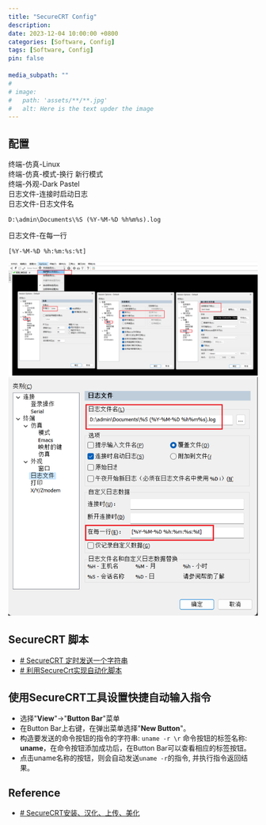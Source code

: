 ```yaml
---
title: "SecureCRT Config"
description: 
date: 2023-12-04 10:00:00 +0800
categories: [Software, Config]
tags: [Software, Config]
pin: false

media_subpath: ""
#
# image:
#   path: 'assets/**/**.jpg'
#   alt: Here is the text upder the image
---
```

## 配置  
终端-仿真-Linux   
终端-仿真-模式-换行 新行模式  
终端-外观-Dark Pastel  
日志文件-连接时启动日志  
日志文件-日志文件名  
```
D:\admin\Documents\%S (%Y-%M-%D %h%m%s).log
```
日志文件-在每一行
```
[%Y-%M-%D %h:%m:%s:%t]  
```
![输入图片说明](/imgs/software-secure-crt/2023-12-26/OvY63iFUgQg0uUOO.png)
![输入图片说明](/imgs/software-secure-crt/2023-12-26/go9l3pMzylHQo4jK.png)

## SecureCRT 脚本
- [# SecureCRT 定时发送一个字符串](https://blog.csdn.net/scanf_linux/article/details/109025307)
- [# 利用SecureCrt实现自动化脚本](https://blog.csdn.net/wanxuexiang/article/details/83445326)

##  使用SecureCRT工具设置快捷自动输入指令
- 选择"**View**"->"**Button Bar**"菜单
- 在Button Bar上右键，在弹出菜单选择"**New Button**"。
- 构造要发送的命令按钮的指令的字符串: `uname -r \r` 命令按钮的标签名称: **uname**，在命令按钮添加成功后，在Button Bar可以查看相应的标签按钮。
- 点击uname名称的按钮，则会自动发送`uname -r`的指令, 并执行指令返回结果。

## Reference
- [# SecureCRT安装、汉化、上传、美化](https://blog.csdn.net/qq_52089863/article/details/132722671)  
